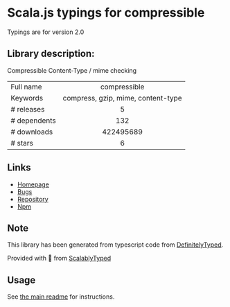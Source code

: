 
# Scala.js typings for compressible

Typings are for version 2.0

## Library description:
Compressible Content-Type / mime checking

|                    |                 |
| ------------------ | :-------------: |
| Full name          | compressible |
| Keywords           | compress, gzip, mime, content-type |
| # releases         | 5 |
| # dependents       | 132 |
| # downloads        | 422495689 |
| # stars            | 6 |

## Links
- [Homepage](https://github.com/jshttp/compressible#readme)
- [Bugs](https://github.com/jshttp/compressible/issues)
- [Repository](https://github.com/jshttp/compressible)
- [Npm](https://www.npmjs.com/package/compressible)
    


## Note
This library has been generated from typescript code from [DefinitelyTyped](https://definitelytyped.org).

Provided with :purple_heart: from [ScalablyTyped](https://github.com/oyvindberg/ScalablyTyped)

## Usage
See [the main readme](../../readme.md) for instructions.


